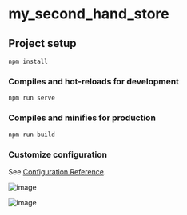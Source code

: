 # my_second_hand_store

## Project setup
```
npm install
```

### Compiles and hot-reloads for development
```
npm run serve
```

### Compiles and minifies for production
```
npm run build
```

### Customize configuration
See [Configuration Reference](https://cli.vuejs.org/config/).

![image](https://user-images.githubusercontent.com/128562396/236422216-de321925-9372-4cba-9c51-dbe1044fbde9.png)

![image](https://github.com/010705/Campus-SecondHand/assets/128562396/94171043-ed82-4d4f-be18-31b87425693e)
